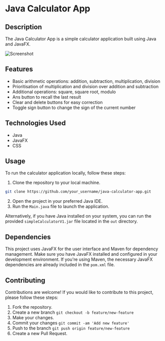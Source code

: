 # Java Calculator App

## Description

The Java Calculator App is a simple calculator application built using Java and JavaFX.

![Screenshot](https://i.imgur.com/T74xiFe.png)

## Features

- Basic arithmetic operations: addition, subtraction, multiplication, division
- Prioritisation of multiplication and division over addition and subtraction
- Additional operations: square, square root, modulo
- Ans button to recall the last result
- Clear and delete buttons for easy correction
- Toggle sign button to change the sign of the current number

## Technologies Used

- Java
- JavaFX
- CSS

## Usage

To run the calculator application locally, follow these steps:

1. Clone the repository to your local machine.
```bash
git clone https://github.com/your_username/java-calculator-app.git
```
2. Open the project in your preferred Java IDE.
3. Run the `Main.java` file to launch the application.

Alternatively, if you have Java installed on your system, you can run the provided `simpleCalculatorV1.jar` file located in the `out` directory.

## Dependencies
This project uses JavaFX for the user interface and Maven for dependency management. Make sure you have JavaFX installed and configured in your development environment. If you're using Maven, the necessary JavaFX dependencies are already included in the `pom.xml` file.

## Contributing
Contributions are welcome! If you would like to contribute to this project, please follow these steps:

1. Fork the repository.
2. Create a new branch `git checkout -b feature/new-feature`
3. Make your changes.
4. Commit your changes `git commit -am 'Add new feature'`
5. Push to the branch `git push origin feature/new-feature`
6. Create a new Pull Request.
